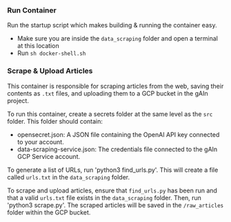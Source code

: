 ### Run Container

Run the startup script which makes building & running the container easy.

- Make sure you are inside the `data_scraping` folder and open a terminal at this location
- Run `sh docker-shell.sh`

### Scrape & Upload Articles

This container is responsible for scraping articles from the web, saving their contents
as `.txt` files, and uploading them to a GCP bucket in the gAIn project.

To run this container, create a secrets folder at the same level as the `src` folder.
This folder should contain:
 - opensecret.json: A JSON file containing the OpenAI API key connected to your account.
 - data-scraping-service.json: The credentials file connected to the gAIn GCP Service account.

To generate a list of URLs, run 'python3 find_urls.py'. This will create a file called
`urls.txt` in the `data_scraping` folder.

To scrape and upload articles, ensure that `find_urls.py` has been run and that a valid
`urls.txt` file exists in the `data_scraping` folder. Then, run 'python3 scrape.py'. The
scraped articles will be saved in the `/raw_articles` folder within the GCP bucket.
